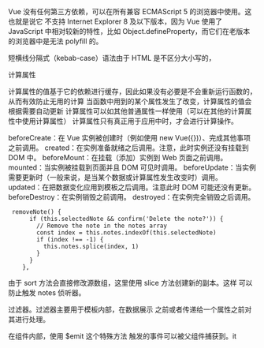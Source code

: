 Vue 没有任何第三方依赖，可以在所有兼容 ECMAScript 5 的浏览器中使用。这也就是说它 不支持 Internet Explorer 8 及以下版本，因为 Vue 使用了 JavaScript 中相对较新的特性，比如 Object.defineProperty，而它们在老版本的浏览器中是无法 polyfill 的。

短横线分隔式（kebab-case）语法由于 HTML 是不区分大小写的，

计算属性

计算属性的值基于它的依赖进行缓存，因此如果没有必要是不会重新运行函数的，从而有效防止无用的计算
当函数中用到的某个属性发生了改变，计算属性的值会根据需要自动更新
计算属性可以如其他普通属性一样使用（可以在其他的计算属性中使用计算属性）
计算属性只有真正用于应用中时，才会进行计算操作。


beforeCreate：在 Vue 实例被创建时（例如使用 new Vue({})）、完成其他事项之前调用。 
created：在实例准备就绪之后调用。注意，此时实例还没有挂载到 DOM 中。 
beforeMount：在挂载（添加）实例到 Web 页面之前调用。 
mounted：当实例被挂载到页面并且 DOM 可见时调用。 
beforeUpdate：当实例需要更新时（一般来说，是当某个数据或计算属性发生改变时）调用。 
updated：在把数据变化应用到模板之后调用。注意此时 DOM 可能还没有更新。 
beforeDestroy：在实例销毁之前调用。 
destroyed：在实例完全销毁之后调用。

```
 removeNote() {
      if (this.selectedNote && confirm('Delete the note?')) {
        // Remove the note in the notes array
        const index = this.notes.indexOf(this.selectedNote)
        if (index !== -1) {
          this.notes.splice(index, 1)
        }
      }
    },
```

由于 sort 方法会直接修改源数组，这里使用 slice 方法创建新的副本。这样 可以防止触发 notes 侦听器。

过滤器。过滤器主要用于模板内部，在数据展示 之前或者传递给一个属性之前对其进行处理。

在组件内部，使用 $emit 这个特殊方法 触发的事件可以被父组件捕获到。it